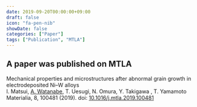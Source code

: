```yaml
---
date: 2019-09-20T00:00:00+09:00
draft: false
icon: "fa-pen-nib"
showDate: false
categories: ["Paper"]
tags: ["Publication", "MTLA"]
---
```


## A paper was published on MTLA

Mechanical properties and microstructures after abnormal grain growth in electrodeposited Ni–W alloys  
    I. Matsui, <u>A. Watanabe</u>, T. Uesugi, N. Omura, Y. Takigawa  , T. Yamamoto  
    Materialia, 8, 100481 (2019).
    doi: [10.1016/j.mtla.2019.100481](https://doi.org/10.1016/j.mtla.2019.100481)

<div class="iframely-embed"><div class="iframely-responsive" style="height: 140px; padding-bottom: 0;"><a href="https://www.sciencedirect.com/science/article/abs/pii/S2589152919302777" data-iframely-url="//cdn.iframe.ly/api/iframe?url=https%3A%2F%2Fdoi.org%2F10.1016%2Fj.mtla.2019.100481&key=8bc9fbec81f15b0cbb303c18f126d6a3"></a></div></div><script async src="//cdn.iframe.ly/embed.js" charset="utf-8"></script>
